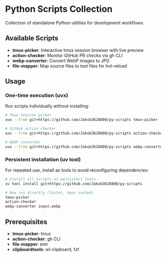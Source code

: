 # Python Scripts Collection

Collection of standalone Python utilities for development workflows.

## Available Scripts

- **tmux-picker**: Interactive tmux session browser with live preview
- **action-checker**: Monitor GitHub PR checks via gh CLI
- **webp-converter**: Convert WebP images to JPG
- **file-mapper**: Map source files to test files for hot-reload

## Usage

### One-time execution (uvx)
Run scripts individually without installing:

```bash
# Tmux session picker
uvx --from git+https://github.com/Jakub3628800/py-scripts tmux-picker

# GitHub action checker
uvx --from git+https://github.com/Jakub3628800/py-scripts action-checker

# WebP converter
uvx --from git+https://github.com/Jakub3628800/py-scripts webp-converter input.webp
```

### Persistent installation (uv tool)
For repeated use, install as tools to avoid reconfiguring dependencies:

```bash
# Install all scripts as persistent tools
uv tool install git+https://github.com/Jakub3628800/py-scripts

# Now run directly (faster, deps cached)
tmux-picker
action-checker
webp-converter input.webp
```

## Prerequisites

- **tmux-picker**: tmux
- **action-checker**: gh CLI
- **file-mapper**: entr
- **clipboardtools**: wl-clipboard, fzf
